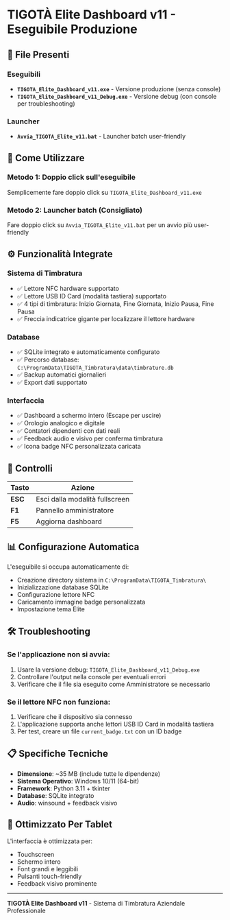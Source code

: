 # TIGOTÀ Elite Dashboard v11 - Eseguibile Produzione

## 📁 File Presenti

### Eseguibili
- **`TIGOTA_Elite_Dashboard_v11.exe`** - Versione produzione (senza console)
- **`TIGOTA_Elite_Dashboard_v11_Debug.exe`** - Versione debug (con console per troubleshooting)

### Launcher
- **`Avvia_TIGOTA_Elite_v11.bat`** - Launcher batch user-friendly

## 🚀 Come Utilizzare

### Metodo 1: Doppio click sull'eseguibile
Semplicemente fare doppio click su `TIGOTA_Elite_Dashboard_v11.exe`

### Metodo 2: Launcher batch (Consigliato)
Fare doppio click su `Avvia_TIGOTA_Elite_v11.bat` per un avvio più user-friendly

## ⚙️ Funzionalità Integrate

### Sistema di Timbratura
- ✅ Lettore NFC hardware supportato
- ✅ Lettore USB ID Card (modalità tastiera) supportato
- ✅ 4 tipi di timbratura: Inizio Giornata, Fine Giornata, Inizio Pausa, Fine Pausa
- ✅ Freccia indicatrice gigante per localizzare il lettore hardware

### Database
- ✅ SQLite integrato e automaticamente configurato
- ✅ Percorso database: `C:\ProgramData\TIGOTA_Timbratura\data\timbrature.db`
- ✅ Backup automatici giornalieri
- ✅ Export dati supportato

### Interfaccia
- ✅ Dashboard a schermo intero (Escape per uscire)
- ✅ Orologio analogico e digitale
- ✅ Contatori dipendenti con dati reali
- ✅ Feedback audio e visivo per conferma timbratura
- ✅ Icona badge NFC personalizzata caricata

## 🔧 Controlli

| Tasto | Azione |
|-------|---------|
| **ESC** | Esci dalla modalità fullscreen |
| **F1** | Pannello amministratore |
| **F5** | Aggiorna dashboard |

## 📊 Configurazione Automatica

L'eseguibile si occupa automaticamente di:
- Creazione directory sistema in `C:\ProgramData\TIGOTA_Timbratura\`
- Inizializzazione database SQLite
- Configurazione lettore NFC
- Caricamento immagine badge personalizzata
- Impostazione tema Elite

## 🛠️ Troubleshooting

### Se l'applicazione non si avvia:
1. Usare la versione debug: `TIGOTA_Elite_Dashboard_v11_Debug.exe`
2. Controllare l'output nella console per eventuali errori
3. Verificare che il file sia eseguito come Amministratore se necessario

### Se il lettore NFC non funziona:
1. Verificare che il dispositivo sia connesso
2. L'applicazione supporta anche lettori USB ID Card in modalità tastiera
3. Per test, creare un file `current_badge.txt` con un ID badge

## 📋 Specifiche Tecniche

- **Dimensione**: ~35 MB (include tutte le dipendenze)
- **Sistema Operativo**: Windows 10/11 (64-bit)
- **Framework**: Python 3.11 + tkinter
- **Database**: SQLite integrato
- **Audio**: winsound + feedback visivo

## 📱 Ottimizzato Per Tablet

L'interfaccia è ottimizzata per:
- Touchscreen
- Schermo intero
- Font grandi e leggibili
- Pulsanti touch-friendly
- Feedback visivo prominente

---
**TIGOTÀ Elite Dashboard v11** - Sistema di Timbratura Aziendale Professionale
